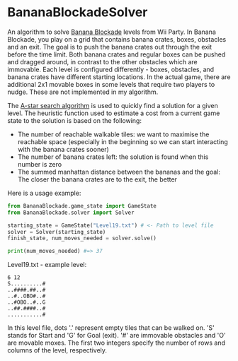 # BananaBlockadeSolver
An algorithm to solve [Banana Blockade](https://www.youtube.com/watch?v=jUVfdFLYqo0) levels from Wii Party. 
In Banana Blockade, you play on a grid that contains banana crates, boxes, obstacles and an exit.
The goal is to push the banana crates out through the exit before the time limit.
Both banana crates and regular boxes can be pushed and dragged around, in contrast to the other obstacles which are immovable.
Each level is configured differently - boxes, obstacles, and banana crates have different starting locations. 
In the actual game, there are additional 2x1 movable boxes in some levels that require two players to nudge. 
These are not implemented in my algorithm.

The [A-star search algorithm](https://en.wikipedia.org/wiki/A*_search_algorithm) is used to quickly find a solution for a given level.
The heuristic function used to estimate a cost from a current game state to the solution is based on the following:
- The number of reachable walkable tiles: we want to maximise the reachable space (especially in the beginning so we can start interacting with the banana crates sooner)
- The number of banana crates left: the solution is found when this number is zero
- The summed manhattan distance between the bananas and the goal: The closer the banana crates are to the exit, the better

Here is a usage example:
```py
from BananaBlockade.game_state import GameState
from BananaBlockade.solver import Solver

starting_state = GameState("Level19.txt") # <- Path to level file
solver = Solver(starting_state)
finish_state, num_moves_needed = solver.solve()

print(num_moves_needed) #=> 37
```

Level19.txt - example level:
```
6 12
S..........#
..####.##..#
..#..OBO#..#
..#OBO..#..G
..##.####..#
...........#
```
In this level file, dots '.' represent empty tiles that can be walked on. 
'S' stands for Start and 'G' for Goal (exit). '#' are immovable obstacles and 'O' are movable moxes.
The first two integers specify the number of rows and columns of the level, respectively.
